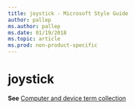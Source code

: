```yaml
---
title: joystick - Microsoft Style Guide
author: pallep
ms.author: pallep
ms.date: 01/19/2018
ms.topic: article
ms.prod: non-product-specific
---
```


# joystick

**See** [Computer and device term collection](~/a-z-word-list-term-collections/term-collections/computer-device-terms.md)
